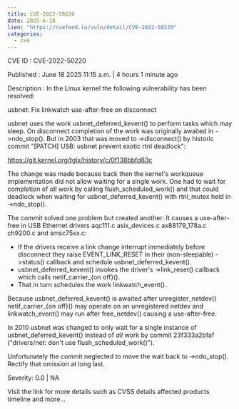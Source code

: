 ```yaml
---
title: CVE-2022-50220
date: 2025-6-18
lien: "https://cvefeed.io/vuln/detail/CVE-2022-50220"
categories:
  - cve
---
```


CVE ID : CVE-2022-50220

Published :  June 18
2025
11:15 a.m. | 4 hours
1 minute ago

Description : In the Linux kernel
the following vulnerability has been resolved:

usbnet: Fix linkwatch use-after-free on disconnect

usbnet uses the work usbnet_deferred_kevent() to perform tasks which may
sleep.  On disconnect
completion of the work was originally awaited in
->ndo_stop().  But in 2003
that was moved to ->disconnect() by historic
commit "[PATCH] USB: usbnet
prevent exotic rtnl deadlock":

  https://git.kernel.org/tglx/history/c/0f138bbfd83c

The change was made because back then
the kernel's workqueue
implementation did not allow waiting for a single work.  One had to wait
for completion of *all* work by calling flush_scheduled_work()
and that
could deadlock when waiting for usbnet_deferred_kevent() with rtnl_mutex
held in ->ndo_stop().

The commit solved one problem but created another:  It causes a
use-after-free in USB Ethernet drivers aqc111.c
asix_devices.c
ax88179_178a.c
ch9200.c and smsc75xx.c:

* If the drivers receive a link change interrupt immediately before
  disconnect
they raise EVENT_LINK_RESET in their (non-sleepable)
  ->status() callback and schedule usbnet_deferred_kevent().
* usbnet_deferred_kevent() invokes the driver's ->link_reset() callback
which calls netif_carrier_{on
off}().
* That in turn schedules the work linkwatch_event().

Because usbnet_deferred_kevent() is awaited after unregister_netdev()
netif_carrier_{on
off}() may operate on an unregistered netdev and
linkwatch_event() may run after free_netdev()
causing a use-after-free.

In 2010
usbnet was changed to only wait for a single instance of
usbnet_deferred_kevent() instead of *all* work by commit 23f333a2bfaf
("drivers/net: don't use flush_scheduled_work()").

Unfortunately the commit neglected to move the wait back to
->ndo_stop().  Rectify that omission at long last.

Severity: 0.0 | NA

Visit the link for more details
such as CVSS details
affected products
timeline
and more...
